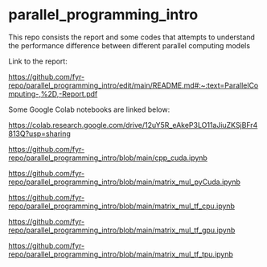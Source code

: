# parallel_programming_intro
This repo consists the report and some codes that attempts to understand the performance difference between different parallel computing models

Link to the report:

https://github.com/fyr-repo/parallel_programming_intro/edit/main/README.md#:~:text=ParallelComputing-,%2D,-Report.pdf

Some Google Colab notebooks are linked below:

https://colab.research.google.com/drive/12uY5R_eAkeP3LO11aJiuZKSjBFr4813Q?usp=sharing

https://github.com/fyr-repo/parallel_programming_intro/blob/main/cpp_cuda.ipynb

https://github.com/fyr-repo/parallel_programming_intro/blob/main/matrix_mul_pyCuda.ipynb

https://github.com/fyr-repo/parallel_programming_intro/blob/main/matrix_mul_tf_cpu.ipynb

https://github.com/fyr-repo/parallel_programming_intro/blob/main/matrix_mul_tf_gpu.ipynb

https://github.com/fyr-repo/parallel_programming_intro/blob/main/matrix_mul_tf_tpu.ipynb
